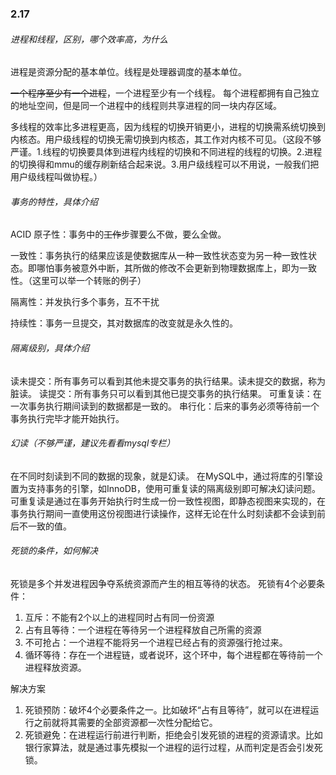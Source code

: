 ### 2.17
###### 进程和线程，区别，哪个效率高，为什么
进程是资源分配的基本单位。线程是处理器调度的基本单位。

~~一个程序至少有一个进程~~，一个进程至少有一个线程。
每个进程都拥有自己独立的地址空间，但是同一个进程中的线程则共享进程的同一块内存区域。

多线程的效率比多进程更高，因为线程的切换开销更小，进程的切换需系统切换到内核态。用户级线程的切换无需切换到内核态，其工作对内核不可见。（这段不够严谨。1.线程的切换要具体到进程内线程的切换和不同进程的线程的切换。2.进程的切换得和mmu的缓存刷新结合起来说。3.用户级线程可以不用说，一般我们把用户级线程叫做协程。）

###### 事务的特性，具体介绍
ACID
原子性：事务中的~~工作~~步骤要么不做，要么全做。

一致性：事务执行的结果应该是使数据库从一种一致性状态变为另一种一致性状态。即哪怕事务被意外中断，其所做的修改不会更新到物理数据库上，即为一致性。（这里可以举一个转账的例子）

隔离性：并发执行多个事务，互不干扰

持续性：事务一旦提交，其对数据库的改变就是永久性的。

###### 隔离级别，具体介绍
读未提交：所有事务可以看到其他未提交事务的执行结果。读未提交的数据，称为脏读。
读提交：所有事务只可以看到其他已提交事务的执行结果。
可重复读：在一次事务执行期间读到的数据都是一致的。
串行化：后来的事务必须等待前一个事务执行完毕才能开始执行。

###### 幻读（不够严谨，建议先看看mysql专栏）
在不同时刻读到不同的数据的现象，就是幻读。
在MySQL中，通过将库的引擎设置为支持事务的引擎，如InnoDB，使用可重复读的隔离级别即可解决幻读问题。可重复读是通过在事务开始执行时生成一份一致性视图，即静态视图来实现的，在事务执行期间一直使用这份视图进行读操作，这样无论在什么时刻读都不会读到前后不一致的值。

###### 死锁的条件，如何解决
死锁是多个并发进程因争夺系统资源而产生的相互等待的状态。
死锁有4个必要条件：
1. 互斥：不能有2个以上的进程同时占有同一份资源
2. 占有且等待：一个进程在等待另一个进程释放自己所需的资源
3. 不可抢占：一个进程不能将另一个进程已经占有的资源强行抢过来。
4. 循环等待：存在一个进程链，或者说环，这个环中，每个进程都在等待前一个进程释放资源。

解决方案  
1. 死锁预防：破坏4个必要条件之一。比如破坏“占有且等待”，就可以在进程运行之前就将其需要的全部资源都一次性分配给它。
2. 死锁避免：在进程运行前进行判断，拒绝会引发死锁的进程的资源请求。比如银行家算法，就是通过事先模拟一个进程的运行过程，从而判定是否会引发死锁。
